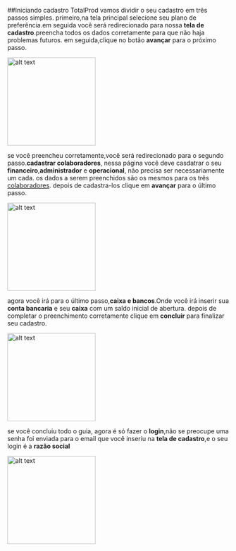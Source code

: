 ##Iniciando cadastro TotalProd 
vamos dividir o seu cadastro em três passos simples. primeiro,na tela principal selecione seu plano de preferência.em seguida você será redirecionado para nossa **tela de cadastro**.preencha todos os dados corretamente para que não haja problemas futuros. em seguida,clique no botão **avançar** para o próximo passo.

<img src="file:///home/tutano/template-master/gif/cadastro.gif" alt="alt text" width="200"/>

se você preencheu corretamente,você será redirecionado para o segundo passo.**cadastrar colaboradores**, nessa página vocẽ deve casdatrar o seu **financeiro**,**administrador** e **operacional**, não precisa ser necessariamente um cada.
os dados a serem preenchidos são os mesmos para os três [colaboradores](index.rst). depois de cadastra-los clique em **avançar** para o último passo.

<img src="file:///home/tutano/template-master/gif/colaboradores.gif" alt="alt text" width="200"/>

agora você irá para o último passo,**caixa e bancos**.Onde você irá inserir sua **conta bancaria** e seu **caixa** com um saldo inicial de abertura.
depois de completar o preenchimento corretamente clique em **concluir** para finalizar seu cadastro. 

<img src="file:///home/tutano/template-master/gif/caixabanco.gif" alt="alt text" width="200"/>

 se você concluiu todo o guia, agora é só fazer o **login**,não se preocupe uma senha foi enviada para o email que você inseriu na **tela de cadastro**,e o seu login é a **razão social**
 
 <img src="file:///home/tutano/template-master/gif/login.gif" alt="alt text" width="200"/>



 




